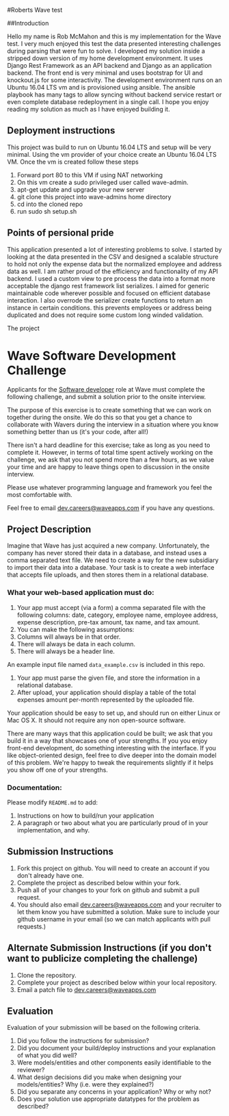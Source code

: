 #Roberts Wave test

##Introduction

Hello my name is Rob McMahon and this is my implementation for the Wave test. I very much enjoyed this test the data presented interesting challenges during parsing that were fun to solve. I developed my solution inside a stripped down version of my home development environment. It uses Django Rest Framework as an API backend and Django as an application backend. The front end is very minimal and uses bootstrap for UI and knockout.js for some interactivity. The development environment runs on an Ubuntu 16.04 LTS vm and is provisioned using ansible. The ansible playbook has many tags to allow syncing without backend service restart or even complete database redeployment in a single call. I hope you enjoy reading my solution as much as I have enjoyed building it.

## Deployment instructions

This project was build to run on Ubuntu 16.04 LTS and setup will be very minimal. Using the vm provider of your choice create an Ubuntu 16.04 LTS VM. Once the vm is created follow these steps

1. Forward port 80 to this VM if using NAT networking
2. On this vm create a sudo privileged user called wave-admin. 
3. apt-get update and upgrade your new server
4. git clone this project into wave-admins home directory 
5. cd into the cloned repo
6. run sudo sh setup.sh

## Points of persional pride

This application presented a lot of interesting problems to solve. I started by looking at the data presented in the CSV and designed a scalable structure to hold not only the expense data but the normalized employee and address data as well. I am rather proud of the efficiency and functionality of my API backend. I used a custom view to pre process the data into a format more acceptable the django rest framework list serializes. I aimed for generic maintainable code wherever possible and focused on efficient database interaction. I also overrode the serializer create functions to return an instance in certain conditions. this prevents employees or address being duplicated and does not require some custom long winded validation. 


The project 


# Wave Software Development Challenge
Applicants for the [Software developer](https://wave.bamboohr.co.uk/jobs/view.php?id=1) role at Wave must complete the following challenge, and submit a solution prior to the onsite interview. 

The purpose of this exercise is to create something that we can work on together during the onsite. We do this so that you get a chance to collaborate with Wavers during the interview in a situation where you know something better than us (it's your code, after all!) 

There isn't a hard deadline for this exercise; take as long as you need to complete it. However, in terms of total time spent actively working on the challenge, we ask that you not spend more than a few hours, as we value your time and are happy to leave things open to discussion in the onsite interview.

Please use whatever programming language and framework you feel the most comfortable with.

Feel free to email [dev.careers@waveapps.com](dev.careers@waveapps.com) if you have any questions.

## Project Description
Imagine that Wave has just acquired a new company. Unfortunately, the company has never stored their data in a database, and instead uses a comma separated text file. We need to create a way for the new subsidiary to import their data into a database. Your task is to create a web interface that accepts file uploads, and then stores them in a relational database.

### What your web-based application must do:

1. Your app must accept (via a form) a comma separated file with the following columns: date, category, employee name, employee address, expense description, pre-tax amount, tax name, and tax amount.
1. You can make the following assumptions:
 1. Columns will always be in that order.
 2. There will always be data in each column.
 3. There will always be a header line.

 An example input file named `data_example.csv` is included in this repo.

1. Your app must parse the given file, and store the information in a relational database.
1. After upload, your application should display a table of the total expenses amount per-month represented by the uploaded file.

Your application should be easy to set up, and should run on either Linux or Mac OS X. It should not require any non open-source software.

There are many ways that this application could be built; we ask that you build it in a way that showcases one of your strengths. If you you enjoy front-end development, do something interesting with the interface. If you like object-oriented design, feel free to dive deeper into the domain model of this problem. We're happy to tweak the requirements slightly if it helps you show off one of your strengths.

### Documentation:

Please modify `README.md` to add:

1. Instructions on how to build/run your application
1. A paragraph or two about what you are particularly proud of in your implementation, and why.

## Submission Instructions

1. Fork this project on github. You will need to create an account if you don't already have one.
1. Complete the project as described below within your fork.
1. Push all of your changes to your fork on github and submit a pull request. 
1. You should also email [dev.careers@waveapps.com](dev.careers@waveapps.com) and your recruiter to let them know you have submitted a solution. Make sure to include your github username in your email (so we can match applicants with pull requests.)

## Alternate Submission Instructions (if you don't want to publicize completing the challenge)
1. Clone the repository.
1. Complete your project as described below within your local repository.
1. Email a patch file to [dev.careers@waveapps.com](dev.careers@waveapps.com)

## Evaluation
Evaluation of your submission will be based on the following criteria. 

1. Did you follow the instructions for submission? 
1. Did you document your build/deploy instructions and your explanation of what you did well?
1. Were models/entities and other components easily identifiable to the reviewer? 
1. What design decisions did you make when designing your models/entities? Why (i.e. were they explained?)
1. Did you separate any concerns in your application? Why or why not?
1. Does your solution use appropriate datatypes for the problem as described? 
